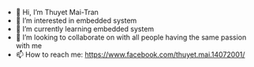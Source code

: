 - 👋 Hi, I’m Thuyet Mai-Tran
- 👀 I’m interested in embedded system
- 🌱 I’m currently learning embedded system
- 💞️ I’m looking to collaborate on with all people having the same passion with me
- 📫 How to reach me: https://www.facebook.com/thuyet.mai.14072001/

<!---
thuyet-mt14072508/thuyet-mt14072508 is a ✨ special ✨ repository because its `README.md` (this file) appears on your GitHub profile.
You can click the Preview link to take a look at your changes.
--->

